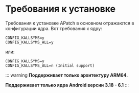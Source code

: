# Требования к установке

Требования к установке APatch в основном отражаются в конфигурации ядра. Вот требования к ядру:

```
CONFIG_KALLSYMS=y
CONFIG_KALLSYMS_ALL=y
```

или:

```
CONFIG_KALLSYMS=y
CONFIG_KALLSYMS_ALL=n (Initial support)
```

::: warning
**Поддерживает только архитектуру ARM64.**

**Поддерживает только ядра Android версии 3.18 - 6.1**
:::
